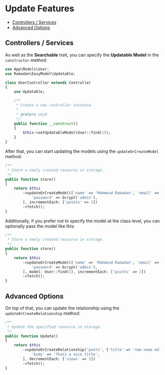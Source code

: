 # Update Features

- [Controllers / Services](#controllers--services)
- [Advanced Options](#advanced-options)

## Controllers / Services

As well as the **Searchable** trait, you can specify the **Updatable Model** in the `constructor` method:

```PHP
use App\Models\User;
use Ramadan\EasyModel\Updatable;

class UserController extends Controller
{
    use Updatable;

    /**
     * Create a new controller instance.
     *
     * @return void
     */
    public function __construct()
    {
        $this->setUpdatableModel(User::find(1));
    }
}
```

After that, you can start updating the models using the `updateOrCreateModel` method:

```PHP
/**
 * Store a newly created resource in storage.
 */
public function store()
{
    return $this
        ->updateOrCreateModel(['name' => 'Mahmoud Ramadan', 'email' => 'easymodel@updatable.org'], [
            'password' => bcrypt('admin'),
        ], incrementEach: ['points' => 2])
        ->fetch();
}
```

Additionally, if you prefer not to specify the model at the class level, you can optionally pass the model like this:

```PHP
/**
 * Store a newly created resource in storage.
 */
public function store()
{
    return $this
        ->updateOrCreateModel(['name' => 'Mahmoud Ramadan', 'email' => 'easymodel@updatable.org'], [
            'password' => bcrypt('admin'),
        ], model: User::find(1), incrementEach: ['points' => 2])
        ->fetch();
}
```

## Advanced Options

On top of that, you can update the relationship using the `updateOrCreateRelationship` method:

```PHP
/**
 * Update the specified resource in storage.
 */
public function Update()
{
    return $this
        ->updateOrCreateRelationship('posts', ['title' => 'nam nemo molestias', 'user_id' => 1], [
            'body' => 'Thats a nice title',
        ], decrementEach: ['views' => 3])
        ->fetch();
}
```
